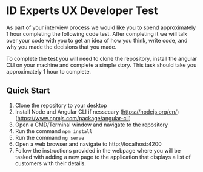# ID Experts UX Developer Test

As part of your interview process we would like you to spend approximately 1 hour completing the following code test. After completing it we will talk over your code with you to get an idea of how you think, write code, and why you made the decisions that you made. 

To complete the test you will need to clone the repository, install the angular CLI on your machine and complete a simple story. This task should take you approximately 1 hour to complete.

## Quick Start

1. Clone the repository to your desktop
1. Install Node and Angular CLI if nessecary (https://nodejs.org/en/) (https://www.npmjs.com/package/angular-cli)
1. Open a CMD/Terminal window and navigate to the repository
1. Run the command ```npm install```
1. Run the command ```ng serve```
1. Open a web browser and navigate to http://localhost:4200
1. Follow the instructions provided in the webpage where you will be tasked with adding a new page to the application that displays a list of customers with their details.